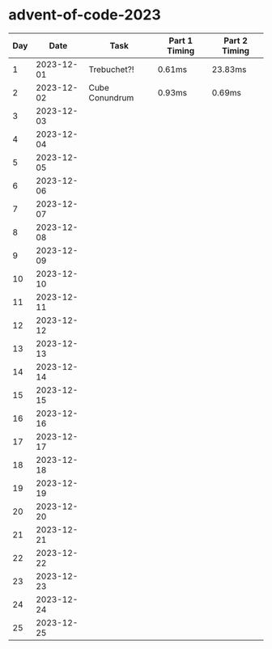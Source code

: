 # advent-of-code-2023

| Day | Date       | Task          | Part 1 Timing | Part 2 Timing |
|-----|------------|---------------|---------------|---------------|
| 1   | 2023-12-01 | Trebuchet?!   | 0.61ms | 23.83ms |
| 2   | 2023-12-02 | Cube Conundrum | 0.93ms | 0.69ms |
| 3   | 2023-12-03 |               |               |               |
| 4   | 2023-12-04 |               |               |               |
| 5   | 2023-12-05 |               |               |               |
| 6   | 2023-12-06 |               |               |               |
| 7   | 2023-12-07 |               |               |               |
| 8   | 2023-12-08 |               |               |               |
| 9   | 2023-12-09 |               |               |               |
| 10  | 2023-12-10 |               |               |               |
| 11  | 2023-12-11 |               |               |               |
| 12  | 2023-12-12 |               |               |               |
| 13  | 2023-12-13 |               |               |               |
| 14  | 2023-12-14 |               |               |               |
| 15  | 2023-12-15 |               |               |               |
| 16  | 2023-12-16 |               |               |               |
| 17  | 2023-12-17 |               |               |               |
| 18  | 2023-12-18 |               |               |               |
| 19  | 2023-12-19 |               |               |               |
| 20  | 2023-12-20 |               |               |               |
| 21  | 2023-12-21 |               |               |               |
| 22  | 2023-12-22 |               |               |               |
| 23  | 2023-12-23 |               |               |               |
| 24  | 2023-12-24 |               |               |               |
| 25  | 2023-12-25 |               |               |               |
